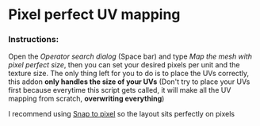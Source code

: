 # Pixel perfect UV mapping

### Instructions:

Open the *Operator search dialog* (Space bar) and type *Map the mesh with pixel perfect size*, then you can set your desired pixels per unit and the texture size. The only thing left for you to do is to place the UVs correctly, this addon **only handles the size of your UVs** (Don't try to place your UVs first because everytime this script gets called, it will make all the UV mapping from scratch, **overwriting everything**)

I recommend using [Snap to pixel](https://docs.blender.org/manual/en/dev/editors/uv_image/uv/editing/layout.html?#uv-options) so the layout sits perfectly on pixels
